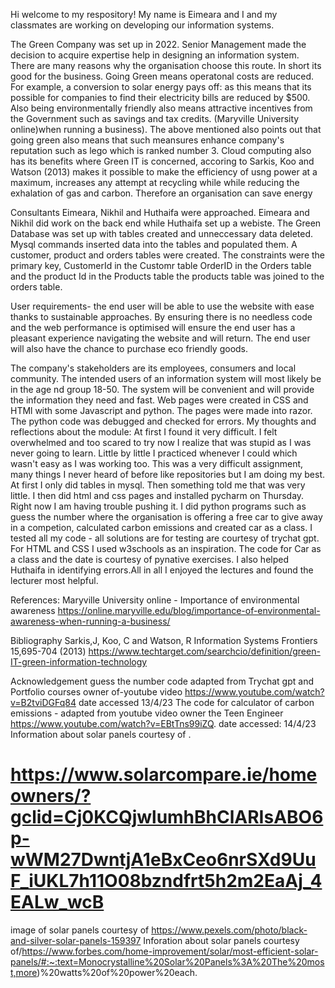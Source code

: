 Hi welcome to my respository! My name is Eimeara and I and my classmates are working on developing our information systems.


The Green Company was set up in 2022. Senior Management made the decision to acquire expertise help in designing an information system.
There are many reasons why the organisation choose this route. In short its good for the business.
Going Green means operatonal costs are reduced. For example, a conversion to solar energy pays off: as this means 
that its possible for companies to find their electricity bills are reduced by $500. Also being environmentally friendly also means attractive incentives from the Government such as savings and tax credits.
(Maryville University online)when running a business).
The above mentioned also points out that going green also means that such meansures enhance 
company's reputation such as lego which is ranked number 3.
Cloud computing also has its benefits where Green IT is concerned, accoring to Sarkis, Koo and Watson (2013) 
makes it possible to make the efficiency of usng power at a maximum, increases any attempt at recycling while
while reducing the exhalation of gas and carbon. Therefore an organisation can save energy
 

Consultants Eimeara, Nikhil and Huthaifa were approached. Eimeara and Nikhil did work on the back end while Huthaifa set up a webiste.
The Green Database was set up with tables created and unneccessary data deleted. Mysql commands inserted data into the tables and populated them.
A customer, product and orders tables were created. The constraints were the primary key, CustomerId in the Customr table
OrderID in the Orders table and the product Id in the Products table the products table was joined to the orders table.

User requirements- the end user will be able to use the website with ease thanks to sustainable approaches. By ensuring there is no needless code and the web performance is
optimised will ensure the end user has a pleasant experience navigating the website and will return.
The end user will also have the chance to purchase eco friendly goods.

The company's stakeholders are its employees, consumers and local community. The intended users of an information system will most likely be in the age nd group 18-50. The system will be convenient and will provide the information they need and fast.
Web pages were created in CSS and HTMl with some Javascript and python. The pages were made into razor. 
The python code was debugged and checked for errors.
My thoughts and reflections about the module:
At first I found it very difficult. I felt overwhelmed and too scared to try now I realize that was stupid as I was never going to learn. Little by little I practiced whenever I could which wasn't easy as I was working too. This was a very difficult assignment, many things I never heard of before like repositories but I am doing my best. At first I only did tables in mysql. Then something told me that was very little. I then did html and css pages and installed pycharm on Thursday. Right now I am having trouble pushing it. I did python programs such as guess the number where the organisation is offering a free car to give away in a competion,  calculated carbon emissions and created car as a class. I tested all my code - all solutions are for testing are courtesy of trychat gpt. For HTML and CSS I used w3schools as an inspiration. The code for Car as a class and the date   is courtesy of pynative exercises.  I also helped Huthaifa in identifying errors.All in all I enjoyed the lectures and found the lecturer most helpful.

References:
Maryville University online - Importance of environmental awareness 
https://online.maryville.edu/blog/importance-of-environmental-awareness-when-running-a-business/


Bibliography
Sarkis,J, Koo, C and Watson, R Information Systems Frontiers 15,695-704 (2013) https://www.techtarget.com/searchcio/definition/green-IT-green-information-technology

Acknowledgement
 guess the number code adapted from Trychat gpt and Portfolio courses owner of-youtube video https://www.youtube.com/watch?v=B2tviDGFq84 date accessed 13/4/23
The code for calculator of carbon emissions - adapted from youtube video owner the Teen Engineer https://www.youtube.com/watch?v=EBtTns99iZQ.
date accessed: 14/4/23
Information about solar panels courtesy of 
.
 # https://www.solarcompare.ie/homeowners/?gclid=Cj0KCQjwlumhBhClARIsABO6p-wWM27DwntjA1eBxCeo6nrSXd9UuF_iUKL7h11O08bzndfrt5h2m2EaAj_4EALw_wcB
 image of solar panels courtesy of https://www.pexels.com/photo/black-and-silver-solar-panels-159397
 Inforation about solar panels courtesy of/https://www.forbes.com/home-improvement/solar/most-efficient-solar-panels/#:~:text=Monocrystalline%20Solar%20Panels%3A%20The%20most,more)%20watts%20of%20power%20each.
 
 
